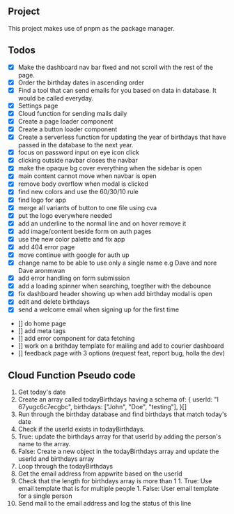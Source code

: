 ## Project
This project makes use of pnpm as the package manager.

## Todos 
- [x] Make the dashboard nav bar fixed and not scroll with the rest of the page.
- [x] Order the birthday dates in ascending order
- [x] Find a tool that can send emails for you based on data in database. It would be called everyday.
- [x] Settings page
- [x] Cloud function for sending mails daily
- [x] Create a page loader component
- [x] Create a button loader component
- [x] Create a serverless function for updating the year of birthdays that have passed in the database to the next year.
- [x] focus on password input on eye icon click
- [x] clicking outside navbar closes the navbar
- [x] make the opaque bg cover everything when the sidebar is open
- [x] main content cannot move when navbar is open
- [x] remove body overflow when modal is clicked
- [x] find new colors and use the 60/30/10 rule
- [x] find logo for app
- [x] merge all variants of button to one file using cva
- [x] put the logo everywhere needed
- [x] add an underline to the normal line and on hover remove it
- [x] add image/content beside form on auth pages
- [x] use the new color palette and fix app
- [x] add 404 error page
- [x] move continue with google for auth up
- [x] change name to be able to use only a single name e.g Dave and nore Dave aronmwan
- [x] add error handling on form submission
- [x] add a loading spinner when searching, toegther with the debounce
- [x] fix dashboard header showing up when add birthday modal is open
- [x] edit and delete birthdays
- [x] send a welcome email when signing up for the first time
- [] do home page
- [] add meta tags
- [] add error component for data fetching
- [] work on a brithday template for mailing and add to courier dashboard
- [] feedback page with 3 options (request feat, report bug, holla the dev)

## Cloud Function Pseudo code
1. Get today's date
1. Create an array called todayBirthdays having a schema of:
  {
    userId: "I 67yugc6c7ecgbc",
    birthdays: ["John", "Doe", "testing"],
  }[]
1. Run through the birthday database and find birthdays that match today's date
1. Check if the userId exists in todayBirthdays.
  1. True: update the birthdays array for that userId by adding the person's name to the array. 
  1. False: Create a new object in the todayBirthdays array and update the userId and birthdays array
1. Loop through the todayBirthdays
  1. Get the email address from appwrite based on the userId
  1. Check that the length for birthdays array is more than 1
    1. True: Use email template that is for multiple people
    1. False: User email template for a single person 
  1. Send mail to the email address and log the status of this line